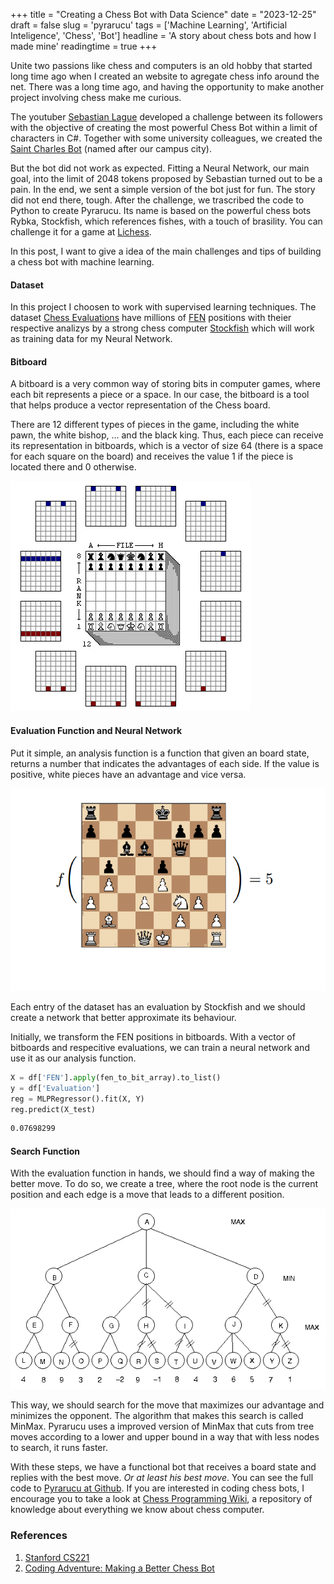 +++
title = "Creating a Chess Bot with Data Science"
date = "2023-12-25"
draft = false
slug = 'pyrarucu'
tags = ['Machine Learning', 'Artificial Inteligence', 'Chess', 'Bot']
headline = 'A story about chess bots and how I made mine'
readingtime = true
+++

Unite two passions like chess and computers is an old hobby that started long time ago when I created an website to agregate chess info around the net. There was a long time ago, and having the opportunity to make another project involving chess make me curious. 

The youtuber [Sebastian Lague](https://www.youtube.com/c/SebastianLague) developed a challenge between its followers with the objective of creating the most powerful Chess Bot within a limit of characters in C#. Together with some university colleagues, we created the [Saint Charles Bot](https://github.com/icmc-data/tiny-chess-bots) (named after our campus city).

But the bot did not work as expected. Fitting a Neural Network, our main goal, into the limit of 2048 tokens proposed by Sebastian turned out to be a pain. In the end, we sent a simple version of the bot just for fun. The story did not end there, tough. After the challenge, we trascribed the code to Python to create Pyrarucu. Its name is based on the powerful chess bots Rybka, Stockfish, which references fishes, with a touch of brasility. You can challenge it for a game at [Lichess](https://lichess.org/@/Pyrarucu).

In this post, I want to give a idea of the main challenges and tips of building a chess bot with machine learning.

#### Dataset
In this project I choosen to work with supervised learning techniques. The dataset [Chess Evaluations](https://www.kaggle.com/datasets/ronakbadhe/chess-evaluations) have millions of [FEN](https://en.wikipedia.org/wiki/Forsyth%E2%80%93Edwards_Notation) positions with theier respective analizys by a strong chess computer [Stockfish](https://stockfishchess.org/) which will work as training data for my Neural Network.

#### Bitboard
A bitboard is a very common way of storing bits in computer games, where each bit represents a piece or a space. In our case, the bitboard is a tool that helps produce a vector representation of the Chess board.

There are 12 different types of pieces in the game, including the white pawn, the white bishop, ... and the black king. Thus, each piece can receive its representation in bitboards, which is a vector of size 64 (there is a space for each square on the board) and receives the value 1 if the piece is located there and 0 otherwise.

![../img/bitboard.gif](../img/bitboard.gif)

#### Evaluation Function and Neural Network
Put it simple, an analysis function is a function that given an board state, returns a number that indicates the advantages of each side. If the value is positive, white pieces have an advantage and vice versa. 

![evaluation](../img/evaluation.png)

Each entry of the dataset has an evaluation by Stockfish and we should create a network that better approximate its behaviour.

Initially, we transform the FEN positions in bitboards. With a vector of bitboards and respecitive evaluations, we can train a neural network and use it as our analysis function.

``` python
X = df['FEN'].apply(fen_to_bit_array).to_list()
y = df['Evaluation']
reg = MLPRegressor().fit(X, Y)
reg.predict(X_test)
```
``` bash
0.07698299
```

#### Search Function 
With the evaluation function in hands, we should find a way of making the better move. To do so, we create a tree, where the root node is the current position and each edge is a move that leads to a different position.

![minmax](../img/minmax.png)

This way, we should search for the move that maximizes our advantage and minimizes the opponent. The algorithm that makes this search is called MinMax. Pyrarucu uses a improved version of MinMax that cuts from tree moves according to a lower and upper bound in a way that with less nodes to search, it runs faster. 

With these steps, we have a functional bot that receives a board state and replies with the best move. *Or at least his best move*. You can see the full code to [Pyrarucu at Github](https://github.com/icmc-data/Pyrarucu/). If you are interested in coding chess bots, I encourage you to take a look at [Chess Programming Wiki](https://www.chessprogramming.org/Main_Page), a repository of knowledge about everything we know about chess computer. 

### References
1. [Stanford CS221](https://stanford.edu/~cpiech/cs221/apps/deepBlue.html)
2. [Coding Adventure: Making a Better Chess Bot](https://www.youtube.com/watch?v=_vqlIPDR2TU)